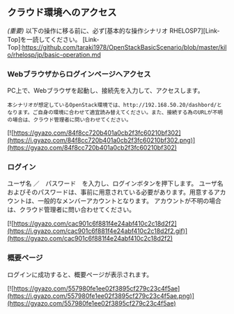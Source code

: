 ## クラウド環境へのアクセス


*(重要)* 以下の操作に移る前に、必ず[基本的な操作シナリオ RHELOSP7][Link-Top]を一読してください。 
[Link-Top]:https://github.com/taraki1978/OpenStackBasicScenario/blob/master/kilo/rhelosp/jp/basic-operation.md

### Webブラウザからログインページへアクセス
PC上で、Webブラウザを起動し、接続先を入力して、アクセスします。

```
本シナリオが想定しているOpenStack環境では、http://192.168.50.20/dashbord/となります。ご自身の環境に合わせて適宜読み替えてください。また、接続する為のURLが不明の場合は、クラウド管理者に問い合わせてください。
```

[![https://gyazo.com/84f8cc720b401a0cb2f3fc60210bf302](https://i.gyazo.com/84f8cc720b401a0cb2f3fc60210bf302.png)](https://gyazo.com/84f8cc720b401a0cb2f3fc60210bf302)

### ログイン
ユーザ名 ／　パスワード　を入力し、ログインボタンを押下します。
ユーザ名およびそのパスワードは、事前に用意されている必要があります。用意するアカウントは、一般的なメンバーアカウントとなります。
アカウントが不明の場合は、クラウド管理者に問い合わせてください。

[![https://gyazo.com/cac901c6f881f4e24abf410c2c18d2f2](https://i.gyazo.com/cac901c6f881f4e24abf410c2c18d2f2.gif)](https://gyazo.com/cac901c6f881f4e24abf410c2c18d2f2)

### 概要ページ
ログインに成功すると、概要ページが表示されます。

[![https://gyazo.com/557980fe1ee02f3895cf279c23c4f5ae](https://i.gyazo.com/557980fe1ee02f3895cf279c23c4f5ae.png)](https://gyazo.com/557980fe1ee02f3895cf279c23c4f5ae)

